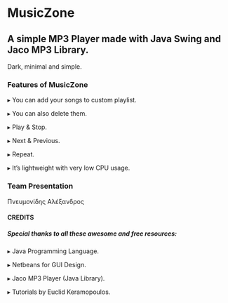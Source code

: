 # MusicZone
## A simple MP3 Player made with Java Swing and Jaco MP3 Library.
Dark, minimal and simple.

### Features of MusicZone

▸ You can add your songs to custom playlist.

▸ You can also delete them.

▸ Play & Stop.

▸ Next & Previous.

▸ Repeat.

▸ It’s lightweight with very low CPU usage.

### Team Presentation

Πνευμονίδης Αλέξανδρος


#### CREDITS

##### Special thanks to all these awesome and free resources:

 ▸ Java Programming Language.

 ▸ Netbeans for GUI Design.

 ▸ Jaco MP3 Player (Java Library).

 ▸ Tutorials by Euclid Keramopoulos.